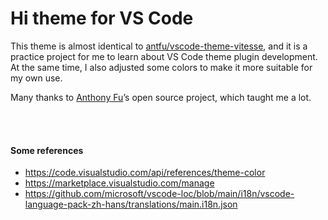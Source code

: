 # Hi theme for VS Code

This theme is almost identical to [antfu/vscode-theme-vitesse](https://github.com/antfu/vscode-theme-vitesse), and it is a practice project for me to learn about VS Code theme plugin development. At the same time, I also adjusted some colors to make it more suitable for my own use.

Many thanks to [Anthony Fu](https://github.com/antfu)’s open source project, which taught me a lot.

<br>
<br>

#### Some references

- https://code.visualstudio.com/api/references/theme-color
- https://marketplace.visualstudio.com/manage
- https://github.com/microsoft/vscode-loc/blob/main/i18n/vscode-language-pack-zh-hans/translations/main.i18n.json
